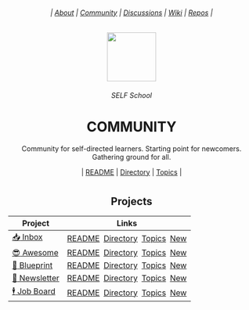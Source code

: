 <div align="center">
  <h6> | <a href="https://github.com/SELFSchool/.github">About</a> | <a href="https://github.com/SELFSchool/community">Community</a> | <a href="https://github.com/orgs/SELFSchool/discussions">Discussions</a> | <a href="https://github.com/SELFSchool/community/wiki">Wiki</a>  | <a href="https://github.com/orgs/SELFSchool/repositories?q=note">Repos</a> |</h6>
  <img height="100" src="https://user-images.githubusercontent.com/91491726/198132820-3e7ae293-8f16-4af5-9d00-8f7e08f75542.png"/>
  <h6>SELF School</h6>
  <h1><b>COMMUNITY</b></h1>
  <p>Community for self-directed learners. Starting point for newcomers. Gathering ground for all.</p>
  | <a href="https://github.com/SELFSchool/community/issues/1">README</a> | <a href="https://github.com/SELFSchool/community/issues/2">Directory</a> | <a href="https://github.com/SELFSchool/community/issues/3">Topics</a> |
</div>

#

<div align="center">

## Projects 
  
| Project | Links |
|-|-|
| [:inbox_tray: Inbox](https://github.com/SELFSchool/inbox) | [README](https://github.com/SELFSchool/inbox/issues/1)&ensp;[Directory](https://github.com/SELFSchool/inbox/issues/2)&ensp;[Topics](https://github.com/SELFSchool/inbox/issues/3)&ensp;[New]() |
| [:sunglasses: Awesome](https://github.com/SELFSchool/awesome) | [README](https://github.com/SELFSchool/awesome/issues/1)&ensp;[Directory](https://github.com/SELFSchool/awesome/issues/2)&ensp;[Topics](https://github.com/SELFSchool/awesome/issues/3)&ensp;[New]() |
| [:triangular_ruler: Blueprint](https://github.com/SELFSchool/blueprint) |[README](https://github.com/SELFSchool/blueprint/issues/1)&ensp;[Directory](https://github.com/SELFSchool/blueprint/issues/2)&ensp;[Topics](https://github.com/SELFSchool/blueprint/issues/3)&ensp;[New]() |
| [:incoming_envelope: Newsletter](https://github.com/SELFSchool/newsletter) | [README](https://github.com/SELFSchool/newsletter/issues/1)&ensp;[Directory](https://github.com/mathclimb/newsletter/issues/2)&ensp;[Topics](https://github.com/SELFSchool/newsletter/issues/3)&ensp;[New]() |
| [:business_suit_levitating: Job Board](https://github.com/SELFSchool/jobs) | [README](https://github.com/SELFSchool/jobs/issues/1)&ensp;[Directory](https://github.com/SELFSchool/jobs/issues/2)&ensp;[Topics](https://github.com/SELFSchool/jobs/issues/3)&ensp;[New]() |

</div>


